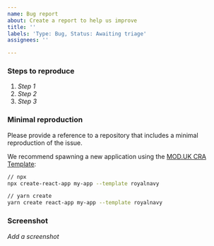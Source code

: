 ```yaml
---
name: Bug report
about: Create a report to help us improve
title: ''
labels: 'Type: Bug, Status: Awaiting triage'
assignees: ''

---
```


### Steps to reproduce
1. *Step 1*
2. *Step 2*
3. *Step 3*

### Minimal reproduction

Please provide a reference to a repository that includes a minimal reproduction of the issue.

We recommend spawning a new application using the [MOD.UK CRA Template](https://www.npmjs.com/package/cra-template-royalnavy):

```bash
// npx
npx create-react-app my-app --template royalnavy

// yarn create
yarn create react-app my-app --template royalnavy
```

### Screenshot
*Add a screenshot*
